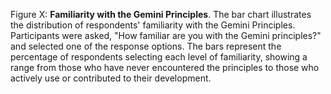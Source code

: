 Figure X: **Familiarity with the Gemini Principles**. The bar chart illustrates the distribution of respondents' familiarity with the Gemini Principles. Participants were asked, "How familiar are you with the Gemini principles?" and selected one of the response options. The bars represent the percentage of respondents selecting each level of familiarity, showing a range from those who have never encountered the principles to those who actively use or contributed to their development.
